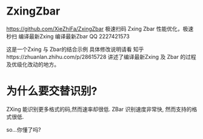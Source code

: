 # ZxingZbar
https://github.com/XieZhiFa/ZxingZbar
极速扫码 Zxing Zbar 性能优化，极速秒扫 编译最新Zxing 编译最新Zbar 
QQ 2227421573

这是一个Zxing 与 Zbar的结合示例 具体修改说明请看 知乎https://zhuanlan.zhihu.com/p/28615728
讲述了编译最新Zxing 及 Zbar 的过程及优级化改动的地方。

# 为什么要交替识别?

ZXing 能识别更多格式的码,然而速率却很低.
ZBar  识别速度非常快, 然而支持的格式很低.

so...你懂了吗?
